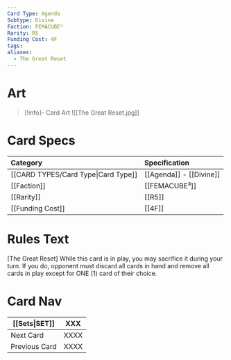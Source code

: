 ```yaml
---
Card Type: Agenda
Subtype: Divine
Faction: FEMACUBE³
Rarity: R5
Funding Cost: 4F
tags: 
aliases:
  - The Great Reset
---
```

# Art

> [!info]- Card Art
> ![[The Great Reset.jpg]]

# Card Specs

| Category                            | Specification     |
|:----------------------------------- |:----------------- |
| [[CARD TYPES/Card Type\|Card Type]] | [[Agenda]] - [[Divine]] |
| [[Faction]]                         | [[FEMACUBE³]]              |
| [[Rarity]]                          | [[R5]]              |
| [[Funding Cost]]                    | [[4F]]            |

# Rules Text

[The Great Reset] 
While this card is in play, you may sacrifice it during your turn.
If you do, opponent must discard all cards in hand and remove all cards in play except for ONE (1) card of their choice.

# Card Nav

| [[Sets\|SET]] | XXX |  
| --- | --- |  
| Next Card | XXXX |  
| Previous Card | XXXX |  

